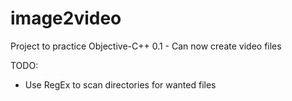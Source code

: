 # image2video

Project to practice Objective-C++ 
0.1 - Can now create video files

TODO:
* Use RegEx to scan directories for wanted files




